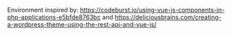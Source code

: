 Environment inspired by:
https://codeburst.io/using-vue-js-components-in-php-applications-e5bfde8763bc
and
https://deliciousbrains.com/creating-a-wordpress-theme-using-the-rest-api-and-vue-js/
